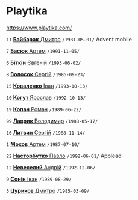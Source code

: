# Playtika

https://www.playtika.com/

`11` [**Байбарак** Дмитро](/players/baybarak.dmytro.19810501.jpg) `/1981-05-01/` Advent mobile

`7` [**Басюк** Артем](/players/basyuk.artem.19911105.jpg) `/1991-11-05/`

`6` [**Біткін** Євгеній](/players/bitkin.yevgeniy.19930602.jpg) `/1993-06-02/`

`8` [**Волосок** Сергій](/players/volosok.sergiy.19850923.jpg) `/1985-09-23/`

`15` [**Коваленко** Іван](/players/kovalenko.ivan.19930602.jpg) `/1993-10-13/`

`10` [**Когут** Ярослав](/players/kogut.yaroslav.19921013.jpg) `/1992-10-13/`

`19` [**Копач** Роман](/players/kopach.roman.19890622.jpg) `/1989-06-22/`

`99` [**Лаврик** Володимир](/players/lavryk.volodymyr.19880517.jpg) `/1988-05-17/`

`16` [**Литвин** Сергій](/players/lytvyn.sergiy.19881114.jpg) `/1988-11-14/`

`1` [**Мохов** Артем](/players/mokhov.artem.19870710.jpg) `/1987-07-10/`

`22` [**Насторбутко** Павло](/players/nastoburko.pavlo.19920601.png) `/1992-06-01/` Applead

`12` [**Невеселий** Андрій](/players/neveselyy.andrii.19921206.jpg) `/1992-12-06/`

`9` [**Сонін** Іван](/players/sonin.ivan.19890829.jpg) `/1989-08-29/`

`5` [**Цуриков** Дмитро](/players/tsurykov.dmytro.19850309.jpg) `/1985-03-09/`